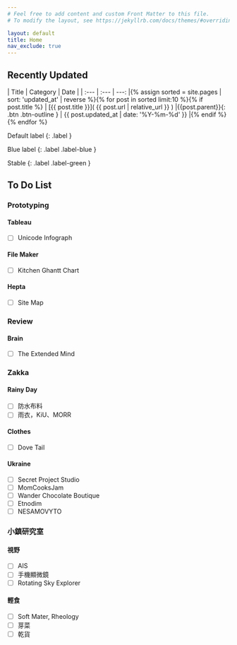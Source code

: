 ```yaml
---
# Feel free to add content and custom Front Matter to this file.
# To modify the layout, see https://jekyllrb.com/docs/themes/#overriding-theme-defaults

layout: default
title: Home
nav_exclude: true
---
```

## Recently Updated

| Title      | Category | Date     |
| :---       | :---     |     ---: |{% assign sorted = site.pages | sort: 'updated_at' | reverse %}{% for post in sorted limit:10 %}{% if post.title %}
| [{{ post.title }}]( {{ post.url | relative_url }} ) |{{post.parent}}{: .btn .btn-outline } | {{ post.updated_at  | date: '%Y-%m-%d' }} |{% endif %}{% endfor %}

Default label
{: .label }

Blue label
{: .label .label-blue }

Stable
{: .label .label-green }


## To Do List

### Prototyping

#### Tableau

 - [ ] Unicode Infograph

#### File Maker

 - [ ] Kitchen Ghantt Chart

#### Hepta

 - [ ] Site Map

### Review

#### Brain

 - [ ] The Extended Mind

### Zakka

#### Rainy Day

 - [ ] 防水布料
 - [ ] 雨衣，KiU、MORR

#### Clothes

 - [ ] Dove Tail

#### Ukraine

 - [ ] Secret Project Studio
 - [ ] MomCooksJam
 - [ ] Wander Chocolate Boutique
 - [ ] Etnodim
 - [ ] NESAMOVYTO

### 小鎮研究室

#### 視野

 - [ ] AIS
 - [ ] 手機顯微鏡
 - [ ] Rotating Sky Explorer

#### 輕食

 - [ ] Soft Mater, Rheology
 - [ ] 芽菜
 - [ ] 乾貨
